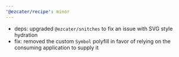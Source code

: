 ```yaml
---
'@ezcater/recipe': minor
---
```


- deps: upgraded `@ezcater/snitches` to fix an issue with SVG style hydration
- fix: removed the custom `Symbol` polyfill in favor of relying on the consuming application to supply it
